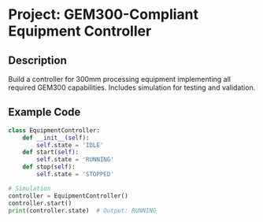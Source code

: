 # Project: GEM300-Compliant Equipment Controller

## Description
Build a controller for 300mm processing equipment implementing all required GEM300 capabilities. Includes simulation for testing and validation.

## Example Code
```python
class EquipmentController:
    def __init__(self):
        self.state = 'IDLE'
    def start(self):
        self.state = 'RUNNING'
    def stop(self):
        self.state = 'STOPPED'

# Simulation
controller = EquipmentController()
controller.start()
print(controller.state)  # Output: RUNNING
```
